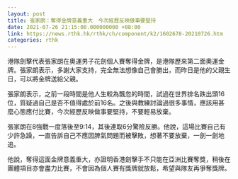 ```yaml
---
layout: post
title: 張家朗：奪得金牌意義重大　今次經歷反映做事要堅持
date: 2021-07-26 21:15:00.000000000 +08:00
link: https://news.rthk.hk/rthk/ch/component/k2/1602678-20210726.htm
categories: rthk
---
```


港隊劍擊代表張家朗在奧運男子花劍個人賽奪得金牌，是港隊歷來第二面奧運金牌。張家朗表示，多謝大家支持，完全無法想像自己會勝出，而昨日是他的父親生日，可以將金牌送給父親。

張家朗表示，之前一段時間是他人生較為飄忽的時間，試過在世界排名跌出頭16位，質疑過自己是否不值得處於前16名。之後與教練討論過很多事情，應該用甚麼心態應付比賽，今次經歷反映做事要堅持，不要輕易放棄。

張家朗在8強戰一度落後至9:14，其後連取6分驚險反勝。他說，這場比賽自己有少許急躁，一直告訴自己不應因脾氣問題而被擊敗，想著不要放棄，一劍一劍地追。

他說，奪得這面金牌意義重大，亦證明香港劍擊手不只能在亞洲比賽奪獎，稍後在團體項目亦會盡力比賽，不會因為個人賽有獎牌就放鬆，希望與隊友再爭奪獎牌。
